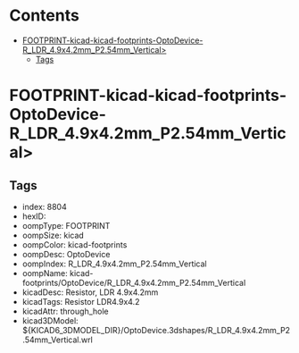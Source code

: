 



Contents
========

* [FOOTPRINT-kicad-kicad-footprints-OptoDevice-R_LDR_4.9x4.2mm_P2.54mm_Vertical>](#footprint-kicad-kicad-footprints-optodevice-r_ldr_49x42mm_p254mm_vertical)
	* [Tags](#tags)

# FOOTPRINT-kicad-kicad-footprints-OptoDevice-R_LDR_4.9x4.2mm_P2.54mm_Vertical>

## Tags

- index: 8804
- hexID: 
- oompType: FOOTPRINT
- oompSize: kicad
- oompColor: kicad-footprints
- oompDesc: OptoDevice
- oompIndex: R_LDR_4.9x4.2mm_P2.54mm_Vertical
- oompName: kicad-footprints/OptoDevice/R_LDR_4.9x4.2mm_P2.54mm_Vertical
- kicadDesc: Resistor, LDR 4.9x4.2mm
- kicadTags: Resistor LDR4.9x4.2
- kicadAttr: through_hole
- kicad3DModel: ${KICAD6_3DMODEL_DIR}/OptoDevice.3dshapes/R_LDR_4.9x4.2mm_P2.54mm_Vertical.wrl
